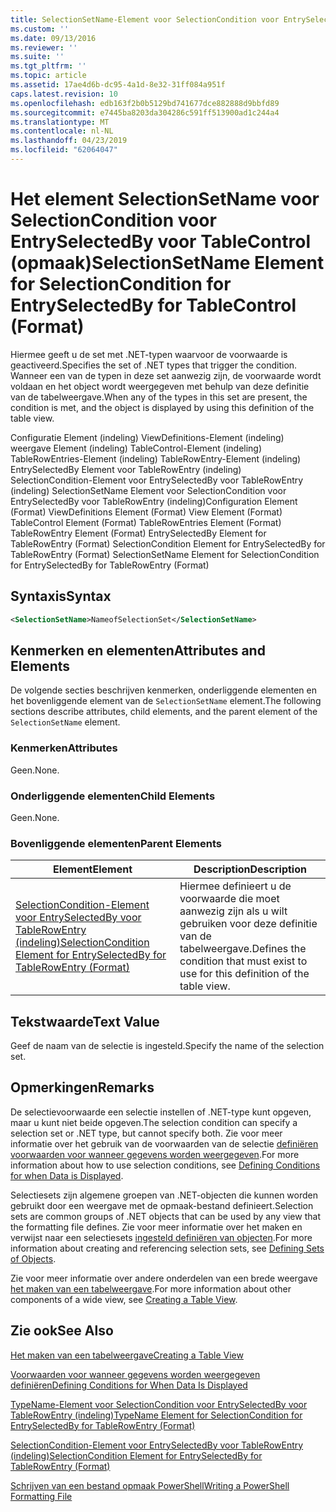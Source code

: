 ```yaml
---
title: SelectionSetName-Element voor SelectionCondition voor EntrySelectedBy voor TableControl (indeling) | Microsoft Docs
ms.custom: ''
ms.date: 09/13/2016
ms.reviewer: ''
ms.suite: ''
ms.tgt_pltfrm: ''
ms.topic: article
ms.assetid: 17ae4d6b-dc95-4a1d-8e32-31ff084a951f
caps.latest.revision: 10
ms.openlocfilehash: edb163f2b0b5129bd741677dce882888d9bbfd89
ms.sourcegitcommit: e7445ba8203da304286c591ff513900ad1c244a4
ms.translationtype: MT
ms.contentlocale: nl-NL
ms.lasthandoff: 04/23/2019
ms.locfileid: "62064047"
---
```

# <a name="selectionsetname-element-for-selectioncondition-for-entryselectedby-for-tablecontrol-format"></a><span data-ttu-id="cbfbb-102">Het element SelectionSetName voor SelectionCondition voor EntrySelectedBy voor TableControl (opmaak)</span><span class="sxs-lookup"><span data-stu-id="cbfbb-102">SelectionSetName Element for SelectionCondition for EntrySelectedBy for TableControl (Format)</span></span>

<span data-ttu-id="cbfbb-103">Hiermee geeft u de set met .NET-typen waarvoor de voorwaarde is geactiveerd.</span><span class="sxs-lookup"><span data-stu-id="cbfbb-103">Specifies the set of .NET types that trigger the condition.</span></span> <span data-ttu-id="cbfbb-104">Wanneer een van de typen in deze set aanwezig zijn, de voorwaarde wordt voldaan en het object wordt weergegeven met behulp van deze definitie van de tabelweergave.</span><span class="sxs-lookup"><span data-stu-id="cbfbb-104">When any of the types in this set are present, the condition is met, and the object is displayed by using this definition of the table view.</span></span>

<span data-ttu-id="cbfbb-105">Configuratie Element (indeling) ViewDefinitions-Element (indeling) weergave Element (indeling) TableControl-Element (indeling) TableRowEntries-Element (indeling) TableRowEntry-Element (indeling) EntrySelectedBy Element voor TableRowEntry (indeling) SelectionCondition-Element voor EntrySelectedBy voor TableRowEntry (indeling) SelectionSetName Element voor SelectionCondition voor EntrySelectedBy voor TableRowEntry (indeling)</span><span class="sxs-lookup"><span data-stu-id="cbfbb-105">Configuration Element (Format) ViewDefinitions Element (Format) View Element (Format) TableControl Element (Format) TableRowEntries Element (Format) TableRowEntry Element (Format) EntrySelectedBy Element for TableRowEntry (Format) SelectionCondition Element for EntrySelectedBy for TableRowEntry (Format) SelectionSetName Element for SelectionCondition for EntrySelectedBy for TableRowEntry (Format)</span></span>

## <a name="syntax"></a><span data-ttu-id="cbfbb-106">Syntaxis</span><span class="sxs-lookup"><span data-stu-id="cbfbb-106">Syntax</span></span>

```xml
<SelectionSetName>NameofSelectionSet</SelectionSetName>
```

## <a name="attributes-and-elements"></a><span data-ttu-id="cbfbb-107">Kenmerken en elementen</span><span class="sxs-lookup"><span data-stu-id="cbfbb-107">Attributes and Elements</span></span>

<span data-ttu-id="cbfbb-108">De volgende secties beschrijven kenmerken, onderliggende elementen en het bovenliggende element van de `SelectionSetName` element.</span><span class="sxs-lookup"><span data-stu-id="cbfbb-108">The following sections describe attributes, child elements, and the parent element of the `SelectionSetName` element.</span></span>

### <a name="attributes"></a><span data-ttu-id="cbfbb-109">Kenmerken</span><span class="sxs-lookup"><span data-stu-id="cbfbb-109">Attributes</span></span>

<span data-ttu-id="cbfbb-110">Geen.</span><span class="sxs-lookup"><span data-stu-id="cbfbb-110">None.</span></span>

### <a name="child-elements"></a><span data-ttu-id="cbfbb-111">Onderliggende elementen</span><span class="sxs-lookup"><span data-stu-id="cbfbb-111">Child Elements</span></span>

<span data-ttu-id="cbfbb-112">Geen.</span><span class="sxs-lookup"><span data-stu-id="cbfbb-112">None.</span></span>

### <a name="parent-elements"></a><span data-ttu-id="cbfbb-113">Bovenliggende elementen</span><span class="sxs-lookup"><span data-stu-id="cbfbb-113">Parent Elements</span></span>

|<span data-ttu-id="cbfbb-114">Element</span><span class="sxs-lookup"><span data-stu-id="cbfbb-114">Element</span></span>|<span data-ttu-id="cbfbb-115">Description</span><span class="sxs-lookup"><span data-stu-id="cbfbb-115">Description</span></span>|
|-------------|-----------------|
|[<span data-ttu-id="cbfbb-116">SelectionCondition-Element voor EntrySelectedBy voor TableRowEntry (indeling)</span><span class="sxs-lookup"><span data-stu-id="cbfbb-116">SelectionCondition Element for EntrySelectedBy for TableRowEntry (Format)</span></span>](./selectioncondition-element-for-entryselectedby-for-tablecontrol-format.md)|<span data-ttu-id="cbfbb-117">Hiermee definieert u de voorwaarde die moet aanwezig zijn als u wilt gebruiken voor deze definitie van de tabelweergave.</span><span class="sxs-lookup"><span data-stu-id="cbfbb-117">Defines the condition that must exist to use for this definition of the table view.</span></span>|

## <a name="text-value"></a><span data-ttu-id="cbfbb-118">Tekstwaarde</span><span class="sxs-lookup"><span data-stu-id="cbfbb-118">Text Value</span></span>

<span data-ttu-id="cbfbb-119">Geef de naam van de selectie is ingesteld.</span><span class="sxs-lookup"><span data-stu-id="cbfbb-119">Specify the name of the selection set.</span></span>

## <a name="remarks"></a><span data-ttu-id="cbfbb-120">Opmerkingen</span><span class="sxs-lookup"><span data-stu-id="cbfbb-120">Remarks</span></span>

<span data-ttu-id="cbfbb-121">De selectievoorwaarde een selectie instellen of .NET-type kunt opgeven, maar u kunt niet beide opgeven.</span><span class="sxs-lookup"><span data-stu-id="cbfbb-121">The selection condition can specify a selection set or .NET type, but cannot specify both.</span></span> <span data-ttu-id="cbfbb-122">Zie voor meer informatie over het gebruik van de voorwaarden van de selectie [definiëren voorwaarden voor wanneer gegevens worden weergegeven](./defining-conditions-for-displaying-data.md).</span><span class="sxs-lookup"><span data-stu-id="cbfbb-122">For more information about how to use selection conditions, see [Defining Conditions for when Data is Displayed](./defining-conditions-for-displaying-data.md).</span></span>

<span data-ttu-id="cbfbb-123">Selectiesets zijn algemene groepen van .NET-objecten die kunnen worden gebruikt door een weergave met de opmaak-bestand definieert.</span><span class="sxs-lookup"><span data-stu-id="cbfbb-123">Selection sets are common groups of .NET objects that can be used by any view that the formatting file defines.</span></span> <span data-ttu-id="cbfbb-124">Zie voor meer informatie over het maken en verwijst naar een selectiesets [ingesteld definiëren van objecten](./defining-selection-sets.md).</span><span class="sxs-lookup"><span data-stu-id="cbfbb-124">For more information about creating and referencing selection sets, see [Defining Sets of Objects](./defining-selection-sets.md).</span></span>

<span data-ttu-id="cbfbb-125">Zie voor meer informatie over andere onderdelen van een brede weergave [het maken van een tabelweergave](./creating-a-table-view.md).</span><span class="sxs-lookup"><span data-stu-id="cbfbb-125">For more information about other components of a wide view, see [Creating a Table View](./creating-a-table-view.md).</span></span>

## <a name="see-also"></a><span data-ttu-id="cbfbb-126">Zie ook</span><span class="sxs-lookup"><span data-stu-id="cbfbb-126">See Also</span></span>

[<span data-ttu-id="cbfbb-127">Het maken van een tabelweergave</span><span class="sxs-lookup"><span data-stu-id="cbfbb-127">Creating a Table View</span></span>](./creating-a-table-view.md)

[<span data-ttu-id="cbfbb-128">Voorwaarden voor wanneer gegevens worden weergegeven definiëren</span><span class="sxs-lookup"><span data-stu-id="cbfbb-128">Defining Conditions for When Data Is Displayed</span></span>](./defining-conditions-for-displaying-data.md)

[<span data-ttu-id="cbfbb-129">TypeName-Element voor SelectionCondition voor EntrySelectedBy voor TableRowEntry (indeling)</span><span class="sxs-lookup"><span data-stu-id="cbfbb-129">TypeName Element for SelectionCondition for EntrySelectedBy for TableRowEntry (Format)</span></span>](./typename-element-for-selectioncondition-for-entryselectedby-for-tablecontrol-format.md)

[<span data-ttu-id="cbfbb-130">SelectionCondition-Element voor EntrySelectedBy voor TableRowEntry (indeling)</span><span class="sxs-lookup"><span data-stu-id="cbfbb-130">SelectionCondition Element for EntrySelectedBy for TableRowEntry (Format)</span></span>](./selectioncondition-element-for-entryselectedby-for-tablecontrol-format.md)

[<span data-ttu-id="cbfbb-131">Schrijven van een bestand opmaak PowerShell</span><span class="sxs-lookup"><span data-stu-id="cbfbb-131">Writing a PowerShell Formatting File</span></span>](./writing-a-powershell-formatting-file.md)

